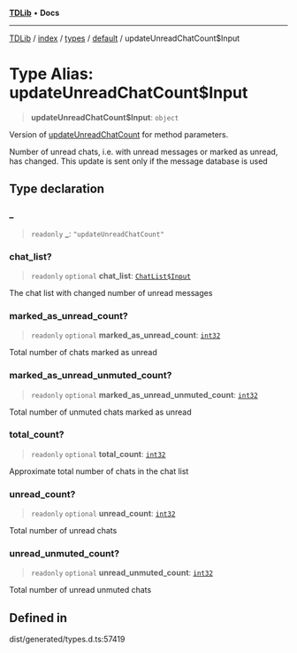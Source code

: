 [**TDLib**](../../../../../../README.md) • **Docs**

***

[TDLib](../../../../../../modules.md) / [index](../../../../../README.md) / [types](../../../README.md) / [default](../README.md) / updateUnreadChatCount$Input

# Type Alias: updateUnreadChatCount$Input

> **updateUnreadChatCount$Input**: `object`

Version of [updateUnreadChatCount](updateUnreadChatCount.md) for method parameters.

Number of unread chats, i.e. with unread messages or marked as unread, has changed. This update is sent only if the message database is used

## Type declaration

### \_

> `readonly` **\_**: `"updateUnreadChatCount"`

### chat\_list?

> `readonly` `optional` **chat\_list**: [`ChatList$Input`](ChatList$Input.md)

The chat list with changed number of unread messages

### marked\_as\_unread\_count?

> `readonly` `optional` **marked\_as\_unread\_count**: [`int32`](int32.md)

Total number of chats marked as unread

### marked\_as\_unread\_unmuted\_count?

> `readonly` `optional` **marked\_as\_unread\_unmuted\_count**: [`int32`](int32.md)

Total number of unmuted chats marked as unread

### total\_count?

> `readonly` `optional` **total\_count**: [`int32`](int32.md)

Approximate total number of chats in the chat list

### unread\_count?

> `readonly` `optional` **unread\_count**: [`int32`](int32.md)

Total number of unread chats

### unread\_unmuted\_count?

> `readonly` `optional` **unread\_unmuted\_count**: [`int32`](int32.md)

Total number of unread unmuted chats

## Defined in

dist/generated/types.d.ts:57419
